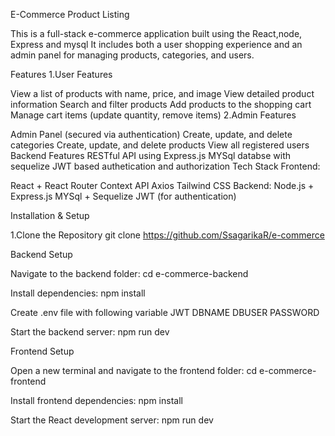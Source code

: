 E-Commerce Product Listing

This is a full-stack e-commerce application built using the React,node, Express and mysql It includes both a user shopping experience and an admin panel for managing products, categories, and users.

Features 1.User Features

View a list of products with name, price, and image
View detailed product information
Search and filter products
Add products to the shopping cart
Manage cart items (update quantity, remove items)
2.Admin Features

Admin Panel (secured via authentication)
Create, update, and delete categories
Create, update, and delete products
View all registered users
Backend Features
RESTful API using Express.js
MYSql databse with sequelize
JWT based authetication and authorization
Tech Stack Frontend:

React + React Router
Context API
Axios
Tailwind CSS
Backend: Node.js + Express.js MYSql + Sequelize JWT (for authentication)

Installation & Setup

1.Clone the Repository git clone https://github.com/SsagarikaR/e-commerce

Backend Setup

Navigate to the backend folder: cd e-commerce-backend

Install dependencies: npm install

Create .env file with following variable JWT DBNAME DBUSER PASSWORD

Start the backend server: npm run dev

Frontend Setup

Open a new terminal and navigate to the frontend folder: cd e-commerce-frontend

Install frontend dependencies: npm install

Start the React development server: npm run dev